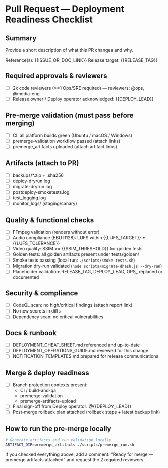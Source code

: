 # Pull Request — Deployment Readiness Checklist

## Summary
Provide a short description of what this PR changes and why.

Reference(s): {{ISSUE_OR_DOC_LINK}}
Release target: {{RELEASE_TAG}}

## Required approvals & reviewers
- [ ] 2x code reviewers (>=1 Ops/SRE required) — reviewers: @ops, @media-eng
- [ ] Release owner / Deploy operator acknowledged: {{DEPLOY_LEAD}}

## Pre-merge validation (must pass before merging)
- [ ] CI: all platform builds green (Ubuntu / macOS / Windows)
- [ ] premerge-validation workflow passed (attach links)
- [ ] premerge_artifacts uploaded (attach artifact links)

## Artifacts (attach to PR)
- [ ] backups/*.zip + .sha256
- [ ] deploy-dryrun.log
- [ ] migrate-dryrun.log
- [ ] postdeploy-smoketests.log
- [ ] test_logging.log
- [ ] monitor_logs/ (staging/canary)

## Quality & functional checks
- [ ] FFmpeg validation (renders without error)
- [ ] Audio compliance (EBU R128): LUFS within {{LUFS_TARGET}} ±{{LUFS_TOLERANCE}}
- [ ] Video quality: SSIM >= {{SSIM_THRESHOLD}} for golden tests
- [ ] Golden tests: all golden artifacts present under tests/golden/
- [ ] Smoke tests passing (local run: `./scripts/smoke-tests.sh`)
- [ ] Migration dry-run validated (`node scripts/migrate-dhash.js --dry-run`)
- [ ] Placeholder validation: RELEASE_TAG, DEPLOY_LEAD, OPS_ replaced or documented

## Security & compliance
- [ ] CodeQL scan: no high/critical findings (attach report link)
- [ ] No new secrets in diffs
- [ ] Dependency scan: no critical vulnerabilities

## Docs & runbook
- [ ] DEPLOYMENT_CHEAT_SHEET.md referenced and up-to-date
- [ ] DEPLOYMENT_OPERATIONS_GUIDE.md reviewed for this change
- [ ] NOTIFICATION_TEMPLATES.md prepared for release communications

## Merge & deploy readiness
- [ ] Branch protection contexts present:
  - CI / build-and-qa
  - premerge-validation
  - premerge-artifacts-upload
- [ ] Final sign-off from Deploy operator: @{{DEPLOY_LEAD}}
- [ ] Post-merge rollback plan attached (rollback steps + latest backup link)

## How to run the pre-merge locally
```bash
# Generate artifacts and run validation locally
ARTIFACT_DIR=premerge_artifacts ./scripts/premerge_run.sh
```

If you checked everything above, add a comment: "Ready for merge — premerge artifacts attached" and request the 2 required reviewers.